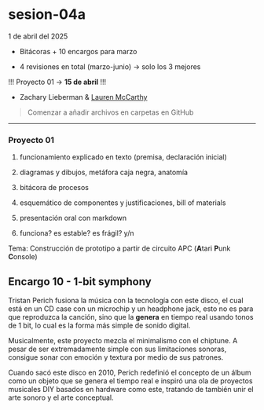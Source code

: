 # sesion-04a

1 de abril del 2025

- Bitácoras + 10 encargos para marzo

- 4 revisiones en total (marzo-junio) &#8594; solo los 3 mejores

!!! Proyecto 01 &#8594; **15 de abril** !!!

- Zachary Lieberman & [Lauren McCarthy](https://lauren-mccarthy.com/)

> Comenzar a añadir archivos en carpetas en GitHub

***

### Proyecto 01

1. funcionamiento explicado en texto (premisa, declaración inicial)

1. diagramas y dibujos, metáfora caja negra, anatomía

1. bitácora de procesos

1. esquemático de componentes y justificaciones, bill of materials

1. presentación oral con markdown

1. funciona? es estable? es frágil? y/n

Tema: Construcción de prototipo a partir de circuito APC (**A**tari **P**unk **C**onsole)

## Encargo 10 - 1-bit symphony

Tristan Perich fusiona la música con la tecnología con este disco, el cual está en un CD case con un microchip y un headphone jack, esto no es para que reproduzca la canción, sino que la **genera** en tiempo real usando tonos de 1 bit, lo cual es la forma más simple de sonido digital.

Musicalmente, este proyecto mezcla el minimalismo con el chiptune. A pesar de ser extremadamente simple con sus limitaciones sonoras, consigue sonar con emoción y textura por medio de sus patrones.

Cuando sacó este disco en 2010, Perich redefinió el concepto de un álbum como un objeto que se genera el tiempo real e inspiró una ola de proyectos musicales DIY basados en hardware como este, tratando de también unir el arte sonoro y el arte conceptual.

